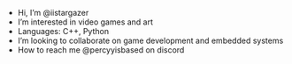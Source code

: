 -  Hi, I’m @iistargazer
-  I’m interested in video games and art
-  Languages: C++, Python
-  I’m looking to collaborate on game development and embedded systems
-  How to reach me @percyyisbased on discord

<!---
iistargazer/iistargazer is a ✨ special ✨ repository because its `README.md` (this file) appears on your GitHub profile.
You can click the Preview link to take a look at your changes.
--->

